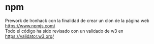 # npm
Prework de Ironhack con la finalidad de crear un clon de la página web https://www.npmjs.com/ <br>
Todo el código ha sido revisado con un validado de w3 en https://validator.w3.org/
